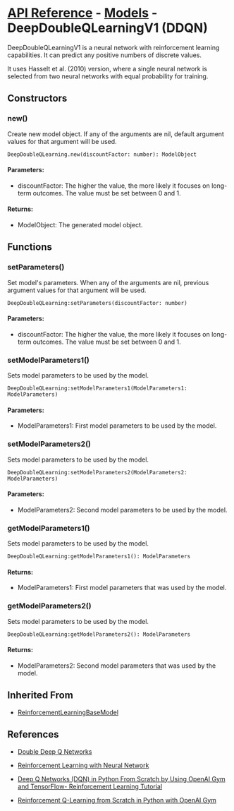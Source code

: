 # [API Reference](../../API.md) - [Models](../Models.md) - DeepDoubleQLearningV1 (DDQN)

DeepDoubleQLearningV1 is a neural network with reinforcement learning capabilities. It can predict any positive numbers of discrete values.

It uses Hasselt et al. (2010) version, where a single neural network is selected from two neural networks with equal probability for training.

## Constructors

### new()

Create new model object. If any of the arguments are nil, default argument values for that argument will be used.

```
DeepDoubleQLearning.new(discountFactor: number): ModelObject
```

#### Parameters:

* discountFactor: The higher the value, the more likely it focuses on long-term outcomes. The value must be set between 0 and 1.

#### Returns:

* ModelObject: The generated model object.

## Functions

### setParameters()

Set model's parameters. When any of the arguments are nil, previous argument values for that argument will be used.

```
DeepDoubleQLearning:setParameters(discountFactor: number)
```

#### Parameters:

* discountFactor: The higher the value, the more likely it focuses on long-term outcomes. The value must be set between 0 and 1.

### setModelParameters1()

Sets model parameters to be used by the model.

```
DeepDoubleQLearning:setModelParameters1(ModelParameters1: ModelParameters)
```

#### Parameters:

* ModelParameters1: First model parameters to be used by the model.

### setModelParameters2()

Sets model parameters to be used by the model.

```
DeepDoubleQLearning:setModelParameters2(ModelParameters2: ModelParameters)
```

#### Parameters:

* ModelParameters2: Second model parameters to be used by the model.

### getModelParameters1()

Sets model parameters to be used by the model.

```
DeepDoubleQLearning:getModelParameters1(): ModelParameters
```

#### Returns:

* ModelParameters1: First model parameters that was used by the model.

### getModelParameters2()

Sets model parameters to be used by the model.

```
DeepDoubleQLearning:getModelParameters2(): ModelParameters
```

#### Returns:

* ModelParameters2: Second model parameters that was used by the model.

## Inherited From

* [ReinforcementLearningBaseModel](ReinforcementLearningBaseModel.md)

## References

* [Double Deep Q Networks](https://towardsdatascience.com/double-deep-q-networks-905dd8325412)

* [Reinforcement Learning with Neural Network](https://www.baeldung.com/cs/reinforcement-learning-neural-network)

* [Deep Q Networks (DQN) in Python From Scratch by Using OpenAI Gym and TensorFlow- Reinforcement Learning Tutorial](https://aleksandarhaber.com/deep-q-networks-dqn-in-python-from-scratch-by-using-openai-gym-and-tensorflow-reinforcement-learning-tutorial/)

* [Reinforcement Q-Learning from Scratch in Python with OpenAI Gym](https://www.learndatasci.com/tutorials/reinforcement-q-learning-scratch-python-openai-gym/)

